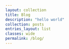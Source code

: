 ```yaml
---
layout: collection
title: Blog
description: "hello world"
collection: posts
entries_layout: list
classes: wide
permalink: /blog/
---
```


<!-- ---
title: Portfolio
layout: collection
permalink: /portfolio/
collection: portfolio
entries_layout: grid
classes: wide
--- -->
<!-- <div class="blog-grid">
  {% for post in site.posts %}
    <div class="blog-post">
      <a href="{{ post.url | relative_url }}">
        {% if post.image %}
          <img src="{{ post.image }}" alt="{{ post.title }}" class="post-image" />
        {% endif %}
        <h3 class="post-title">{{ post.title }}</h3>
        <p class="post-excerpt">{{ post.excerpt | strip_html | truncatewords: 25 }}</p>
      </a>
    </div>
  {% endfor %}
</div> -->